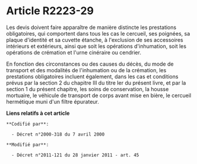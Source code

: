 # Article R2223-29

Les devis doivent faire apparaître de manière distincte les prestations obligatoires, qui comportent dans tous les cas le
cercueil, ses poignées, sa plaque d'identité et sa cuvette étanche, à l'exclusion de ses accessoires intérieurs et
extérieurs, ainsi que soit les opérations d'inhumation, soit les opérations de crémation et l'urne cinéraire ou cendrier. 

En fonction des circonstances ou des causes du décès, du mode de transport et des modalités de l'inhumation ou de la
crémation, les prestations obligatoires incluent également, dans les cas et conditions prévus par la section 2 du chapitre
III du titre Ier du présent livre, et par la section 1 du présent chapitre, les soins de conservation, la housse mortuaire,
le véhicule de transport de corps avant mise en bière, le cercueil hermétique muni d'un filtre épurateur.

**Liens relatifs à cet article**

	**Codifié par**:

	  - Décret n°2000-318 du 7 avril 2000

	**Modifié par**:

	  - Décret n°2011-121 du 28 janvier 2011 - art. 45
